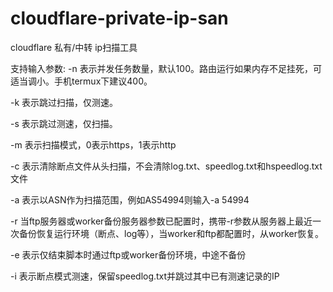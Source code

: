 # cloudflare-private-ip-san
cloudflare 私有/中转 ip扫描工具

支持输入参数:
 -n <num>表示并发任务数量，默认100。路由运行如果内存不足挂死，可适当调小。手机termux下建议400。
 
 -k 表示跳过扫描，仅测速。
 
 -s 表示跳过测速，仅扫描。
 
 -m <mode>表示扫描模式，0表示https，1表示http
 
 -c 表示清除断点文件从头扫描，不会清除log.txt、speedlog.txt和hspeedlog.txt文件
 
 -a <asn>表示以ASN作为扫描范围，例如AS54994则输入-a 54994
 
 -r 当ftp服务器或worker备份服务器参数已配置时，携带-r参数从服务器上最近一次备份恢复运行环境（断点、log等），当worker和ftp都配置时，从worker恢复。
 
 -e 表示仅结束脚本时通过ftp或worker备份环境，中途不备份
 
 -i 表示断点模式测速，保留speedlog.txt并跳过其中已有测速记录的IP
 
